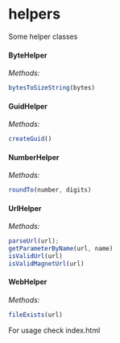 # helpers
Some helper classes

#### ByteHelper

*Methods:*

```javascript
bytesToSizeString(bytes)
```

#### GuidHelper

*Methods:*

```javascript
createGuid()
```

#### NumberHelper

*Methods:*

```javascript
roundTo(number, digits)
```

#### UrlHelper

*Methods:*

```javascript
parseUrl(url);
getParameterByName(url, name)
isValidUrl(url)
isValidMagnetUrl(url)
```

#### WebHelper

*Methods:*

```javascript
fileExists(url)
```









For usage check index.html
